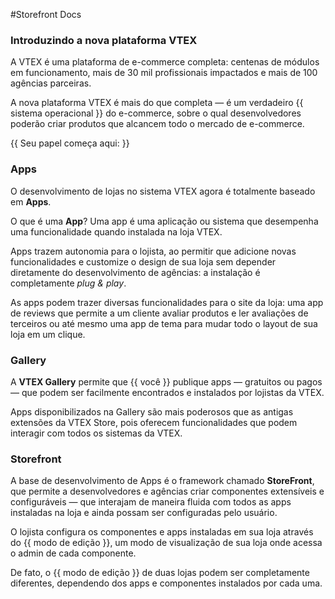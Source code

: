 #Storefront Docs

### Introduzindo a nova plataforma VTEX

A VTEX é uma plataforma de e-commerce completa: centenas de módulos em funcionamento, mais de 30 mil profissionais impactados e mais de 100 agências parceiras.

A nova plataforma VTEX é mais do que completa — é um verdadeiro {{ sistema operacional }} do e-commerce, sobre o qual desenvolvedores poderão criar produtos que alcancem todo o mercado de e-commerce.

{{ Seu papel começa aqui: }}

### Apps

O desenvolvimento de lojas no sistema VTEX agora é totalmente baseado em **Apps**. 

O que é uma **App**? Uma app é uma aplicação ou sistema que desempenha uma funcionalidade quando instalada na loja VTEX.

Apps trazem autonomia para o lojista, ao permitir que adicione novas funcionalidades e customize o design de sua loja sem depender diretamente do desenvolvimento de agências: a instalação é completamente _plug & play_.

As apps podem trazer diversas funcionalidades para o site da loja: uma app de reviews que permite a um cliente avaliar produtos e ler avaliações de terceiros ou até mesmo uma app de tema para mudar todo o layout de sua loja em um clique.

### Gallery

A **VTEX Gallery** permite que {{ você }} publique apps — gratuitos ou pagos — que podem ser facilmente encontrados e instalados por lojistas da VTEX.

Apps disponibilizados na Gallery são mais poderosos que as antigas extensões da VTEX Store, pois oferecem funcionalidades que podem interagir com todos os sistemas da VTEX.

### Storefront

A base de desenvolvimento de Apps é o framework chamado **StoreFront**, que permite a desenvolvedores e agências criar componentes extensíveis e configuráveis — que interajam de maneira fluida com todos as apps instaladas na loja e ainda possam ser configuradas pelo usuário.

O lojista configura os componentes e apps instaladas em sua loja através do {{ modo de edição }}, um modo de visualização de sua loja onde acessa o admin de cada componente. 

De fato, o {{ modo de edição }} de duas lojas podem ser completamente diferentes, dependendo dos apps e componentes instalados por cada uma.

